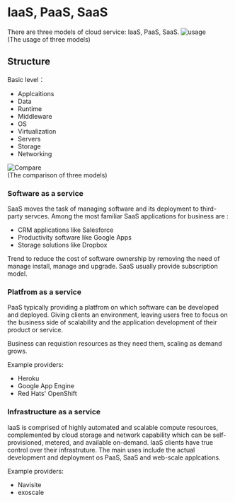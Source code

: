 # IaaS, PaaS, SaaS #
There are three models of cloud service: IaaS, PaaS, SaaS.
![usage](https://qph.fs.quoracdn.net/main-qimg-bfa90d592a69b8fcbee52ccd8a8ed743-c "usage")  
(The usage of three models)

## Structure ##
Basic level：
* Applcaitions
* Data
* Runtime
* Middleware
* OS
* Virtualization
* Servers
* Storage
* Networking  

![Compare](https://pic002.cnblogs.com/images/2012/402771/2012121016091956.jpg "compare")  
(The comparison of three models)

### Software as a service ###
SaaS moves the task of managing software and its deployment to third-party servces. Among the most familiar SaaS applications for business are :
* CRM applications like Salesforce
* Productivity software like Google Apps
* Storage solutions like Dropbox

Trend to reduce the cost of software ownership by removing the need of manage install, manage and upgrade.
SaaS usually provide subscription model.

### Platfrom as a service ###
PaaS typically providing a platfrom on which software can be developed and deployed. Giving clients an environment, leaving users free to focus on the business side of scalability and the application development of their product or service.

Business can requistion resources as they need them, scaling as demand grows.

Example providers:
* Heroku
* Google App Engine
* Red Hats' OpenShift

### Infrastructure as a service ###
IaaS is comprised of highly automated and scalable compute resources, complemented by cloud storage and network capability which can be self-provisioned, metered, and available on-demand.
IaaS clients have true control over their infrastruture. The main uses include the actual development and deployment os PaaS, SaaS and web-scale applcations.

Example providers:
* Navisite
* exoscale
